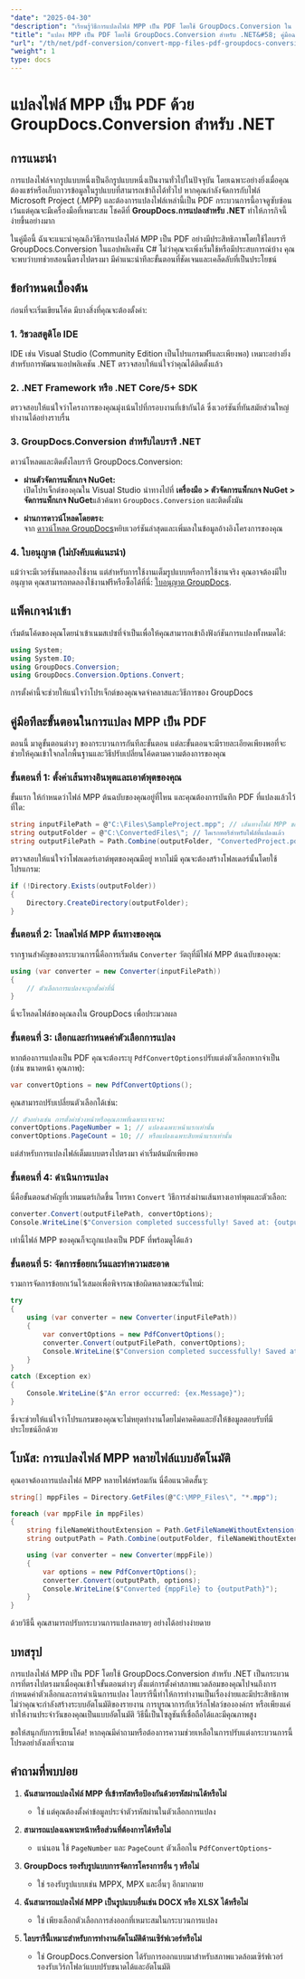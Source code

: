 ```yaml
---
"date": "2025-04-30"
"description": "เรียนรู้วิธีการแปลงไฟล์ MPP เป็น PDF โดยใช้ GroupDocs.Conversion ใน .NET คู่มือนี้ให้คำแนะนำทีละขั้นตอน เคล็ดลับประสิทธิภาพ และคำแนะนำในการแก้ไขปัญหา"
"title": "แปลง MPP เป็น PDF โดยใช้ GroupDocs.Conversion สำหรับ .NET&#58; คู่มือฉบับสมบูรณ์"
"url": "/th/net/pdf-conversion/convert-mpp-files-pdf-groupdocs-conversion-net/"
"weight": 1
type: docs
---
```

# แปลงไฟล์ MPP เป็น PDF ด้วย GroupDocs.Conversion สำหรับ .NET

## การแนะนำ

การแปลงไฟล์จากรูปแบบหนึ่งเป็นอีกรูปแบบหนึ่งเป็นงานทั่วไปในปัจจุบัน โดยเฉพาะอย่างยิ่งเมื่อคุณต้องแชร์หรือเก็บถาวรข้อมูลในรูปแบบที่สามารถเข้าถึงได้ทั่วไป หากคุณกำลังจัดการกับไฟล์ Microsoft Project (.MPP) และต้องการแปลงไฟล์เหล่านี้เป็น PDF กระบวนการนี้อาจดูซับซ้อน เว้นแต่คุณจะมีเครื่องมือที่เหมาะสม โชคดีที่ **GroupDocs.การแปลงสำหรับ .NET** ทำให้ภารกิจนี้ง่ายขึ้นอย่างมาก

ในคู่มือนี้ ฉันจะแนะนำคุณถึงวิธีการแปลงไฟล์ MPP เป็น PDF อย่างมีประสิทธิภาพโดยใช้ไลบรารี GroupDocs.Conversion ในแอปพลิเคชัน C# ไม่ว่าคุณจะเพิ่งเริ่มใช้หรือมีประสบการณ์บ้าง คุณจะพบว่าบทช่วยสอนนี้ตรงไปตรงมา มีคำแนะนำทีละขั้นตอนที่ชัดเจนและเคล็ดลับที่เป็นประโยชน์


## ข้อกำหนดเบื้องต้น

ก่อนที่จะเริ่มเขียนโค้ด มีบางสิ่งที่คุณจะต้องตั้งค่า:

### 1. วิชวลสตูดิโอ IDE

IDE เช่น Visual Studio (Community Edition เป็นโปรแกรมฟรีและเพียงพอ) เหมาะอย่างยิ่งสำหรับการพัฒนาแอปพลิเคชัน .NET ตรวจสอบให้แน่ใจว่าคุณได้ติดตั้งแล้ว

### 2. .NET Framework หรือ .NET Core/5+ SDK

ตรวจสอบให้แน่ใจว่าโครงการของคุณมุ่งเน้นไปที่กรอบงานที่เข้ากันได้ ซึ่งเวอร์ชันที่ทันสมัยส่วนใหญ่ทำงานได้อย่างราบรื่น

### 3. GroupDocs.Conversion สำหรับไลบรารี .NET

ดาวน์โหลดและติดตั้งไลบรารี GroupDocs.Conversion:

- **ผ่านตัวจัดการแพ็กเกจ NuGet:**  
  เปิดโปรเจ็กต์ของคุณใน Visual Studio นำทางไปที่ **เครื่องมือ > ตัวจัดการแพ็กเกจ NuGet > จัดการแพ็กเกจ NuGet**แล้วค้นหา `GroupDocs.Conversion` และติดตั้งมัน

- **ผ่านการดาวน์โหลดโดยตรง:**  
  จาก [ดาวน์โหลด GroupDocs](https://releases.groupdocs.com/conversion/net/)หยิบเวอร์ชันล่าสุดและเพิ่มลงในข้อมูลอ้างอิงโครงการของคุณ

### 4. ใบอนุญาต (ไม่บังคับแต่แนะนำ)

แม้ว่าจะมีเวอร์ชันทดลองใช้งาน แต่สำหรับการใช้งานเต็มรูปแบบหรือการใช้งานจริง คุณอาจต้องมีใบอนุญาต คุณสามารถทดลองใช้งานฟรีหรือซื้อได้ที่นี่: [ใบอนุญาต GroupDocs](https://purchase-groupdocs.com/buy).


## แพ็คเกจนำเข้า

เริ่มต้นโค้ดของคุณโดยนำเข้าเนมสเปซที่จำเป็นเพื่อให้คุณสามารถเข้าถึงฟังก์ชันการแปลงทั้งหมดได้:

```csharp
using System;
using System.IO;
using GroupDocs.Conversion;
using GroupDocs.Conversion.Options.Convert;
```

การตั้งค่านี้จะช่วยให้แน่ใจว่าโปรเจ็กต์ของคุณจดจำคลาสและวิธีการของ GroupDocs


## คู่มือทีละขั้นตอนในการแปลง MPP เป็น PDF

ตอนนี้ มาดูขั้นตอนต่างๆ ของกระบวนการกันทีละขั้นตอน แต่ละขั้นตอนจะมีรายละเอียดเพียงพอที่จะช่วยให้คุณเข้าใจกลไกพื้นฐานและวิธีปรับเปลี่ยนโค้ดตามความต้องการของคุณ


### ขั้นตอนที่ 1: ตั้งค่าเส้นทางอินพุตและเอาต์พุตของคุณ

ขั้นแรก ให้กำหนดว่าไฟล์ MPP ต้นฉบับของคุณอยู่ที่ไหน และคุณต้องการบันทึก PDF ที่แปลงแล้วไว้ที่ใด:

```csharp
string inputFilePath = @"C:\Files\SampleProject.mpp"; // เส้นทางไฟล์ MPP ของคุณ
string outputFolder = @"C:\ConvertedFiles\"; // ไดเรกทอรีสำหรับไฟล์ที่แปลงแล้ว
string outputFilePath = Path.Combine(outputFolder, "ConvertedProject.pdf");
```

ตรวจสอบให้แน่ใจว่าโฟลเดอร์เอาต์พุตของคุณมีอยู่ หากไม่มี คุณจะต้องสร้างโฟลเดอร์นั้นโดยใช้โปรแกรม:

```csharp
if (!Directory.Exists(outputFolder))
{
    Directory.CreateDirectory(outputFolder);
}
```

### ขั้นตอนที่ 2: โหลดไฟล์ MPP ต้นทางของคุณ

รากฐานสำคัญของกระบวนการนี้คือการเริ่มต้น `Converter` วัตถุที่มีไฟล์ MPP ต้นฉบับของคุณ:

```csharp
using (var converter = new Converter(inputFilePath))
{
    // ตัวเลือกการแปลงจะถูกตั้งค่าที่นี่
}
```

นี่จะโหลดไฟล์ของคุณลงใน GroupDocs เพื่อประมวลผล

### ขั้นตอนที่ 3: เลือกและกำหนดค่าตัวเลือกการแปลง

หากต้องการแปลงเป็น PDF คุณจะต้องระบุ `PdfConvertOptions`ปรับแต่งตัวเลือกหากจำเป็น (เช่น ขนาดหน้า คุณภาพ):

```csharp
var convertOptions = new PdfConvertOptions();
```

คุณสามารถปรับเปลี่ยนตัวเลือกได้เช่น:

```csharp
// ตัวอย่างเช่น การตั้งค่าช่วงหน้าหรือคุณภาพที่เฉพาะเจาะจง:
convertOptions.PageNumber = 1; // แปลงเฉพาะหน้าแรกเท่านั้น
convertOptions.PageCount = 10; // หรือแปลงเฉพาะสิบหน้าแรกเท่านั้น
```

แต่สำหรับการแปลงไฟล์เต็มแบบตรงไปตรงมา ค่าเริ่มต้นมักเพียงพอ

### ขั้นตอนที่ 4: ดำเนินการแปลง

นี่คือขั้นตอนสำคัญที่เวทมนตร์เกิดขึ้น โทรหา `Convert` วิธีการส่งผ่านเส้นทางเอาท์พุตและตัวเลือก:

```csharp
converter.Convert(outputFilePath, convertOptions);
Console.WriteLine($"Conversion completed successfully! Saved at: {outputFilePath}");
```

เท่านี้ไฟล์ MPP ของคุณก็จะถูกแปลงเป็น PDF ที่พร้อมดูได้แล้ว

### ขั้นตอนที่ 5: จัดการข้อยกเว้นและทำความสะอาด

รวมการจัดการข้อยกเว้นไว้เสมอเพื่อพิจารณาข้อผิดพลาดขณะรันไทม์:

```csharp
try
{
    using (var converter = new Converter(inputFilePath))
    {
        var convertOptions = new PdfConvertOptions();
        converter.Convert(outputFilePath, convertOptions);
        Console.WriteLine($"Conversion completed successfully! Saved at: {outputFilePath}");
    }
}
catch (Exception ex)
{
    Console.WriteLine($"An error occurred: {ex.Message}");
}
```

ซึ่งจะช่วยให้แน่ใจว่าโปรแกรมของคุณจะไม่หยุดทำงานโดยไม่คาดคิดและยังให้ข้อมูลตอบรับที่มีประโยชน์อีกด้วย


## โบนัส: การแปลงไฟล์ MPP หลายไฟล์แบบอัตโนมัติ

คุณอาจต้องการแปลงไฟล์ MPP หลายไฟล์พร้อมกัน นี่คือแนวคิดสั้นๆ:

```csharp
string[] mppFiles = Directory.GetFiles(@"C:\MPP_Files\", "*.mpp");

foreach (var mppFile in mppFiles)
{
    string fileNameWithoutExtension = Path.GetFileNameWithoutExtension(mppFile);
    string outputPath = Path.Combine(outputFolder, fileNameWithoutExtension + ".pdf");

    using (var converter = new Converter(mppFile))
    {
        var options = new PdfConvertOptions();
        converter.Convert(outputPath, options);
        Console.WriteLine($"Converted {mppFile} to {outputPath}");
    }
}
```

ด้วยวิธีนี้ คุณสามารถปรับกระบวนการแปลงหลายๆ อย่างได้อย่างง่ายดาย


## บทสรุป

การแปลงไฟล์ MPP เป็น PDF โดยใช้ GroupDocs.Conversion สำหรับ .NET เป็นกระบวนการที่ตรงไปตรงมาเมื่อคุณเข้าใจขั้นตอนต่างๆ ตั้งแต่การตั้งค่าสภาพแวดล้อมของคุณไปจนถึงการกำหนดค่าตัวเลือกและการดำเนินการแปลง ไลบรารีนี้ทำให้การทำงานเป็นเรื่องง่ายและมีประสิทธิภาพ ไม่ว่าคุณจะกำลังสร้างระบบอัตโนมัติของรายงาน การบูรณาการกับเวิร์กโฟลว์ขององค์กร หรือเพียงแค่ทำให้งานประจำวันของคุณเป็นแบบอัตโนมัติ วิธีนี้เป็นโซลูชันที่เชื่อถือได้และมีคุณภาพสูง

ขอให้สนุกกับการเขียนโค้ด! หากคุณมีคำถามหรือต้องการความช่วยเหลือในการปรับแต่งกระบวนการนี้ โปรดอย่าลังเลที่จะถาม


## คำถามที่พบบ่อย

1. **ฉันสามารถแปลงไฟล์ MPP ที่เข้ารหัสหรือป้องกันด้วยรหัสผ่านได้หรือไม่**  
   - ใช่ แต่คุณต้องตั้งค่าข้อมูลประจำตัวรหัสผ่านในตัวเลือกการแปลง

2. **สามารถแปลงเฉพาะหน้าหรือส่วนที่ต้องการได้หรือไม่**  
   - แน่นอน ใช้ `PageNumber` และ `PageCount` ตัวเลือกใน `PdfConvertOptions`-
   
3. **GroupDocs รองรับรูปแบบการจัดการโครงการอื่น ๆ หรือไม่**  
   - ใช่ รองรับรูปแบบเช่น MPPX, MPX และอื่นๆ อีกมากมาย

4. **ฉันสามารถแปลงไฟล์ MPP เป็นรูปแบบอื่นเช่น DOCX หรือ XLSX ได้หรือไม่**  
   - ใช่ เพียงเลือกตัวเลือกการส่งออกที่เหมาะสมในกระบวนการแปลง

5. **ไลบรารีนี้เหมาะสำหรับการทำงานอัตโนมัติด้านเซิร์ฟเวอร์หรือไม่**  
   - ใช่ GroupDocs.Conversion ได้รับการออกแบบมาสำหรับสภาพแวดล้อมเซิร์ฟเวอร์ รองรับเวิร์กโฟลว์แบบปรับขนาดได้และอัตโนมัติ